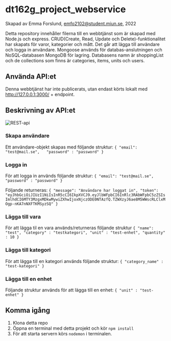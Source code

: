 # dt162g_project_webservice

Skapad av Emma Forslund, emfo2102@student.miun.se, 2022

Detta repository innehåller filerna till en webbtjänst som är skapad med Node.js och express. CRUD(Create, Read, Update och Delete)-funktionalitet har skapats för varor, kategorier och mått. Det går att lägga till användare och logga in användare. 
Mongoose används för databas-anslutningen och NoSQL-databasen MongoDB för lagring. Databasens namn är shoppingList och de collections som finns är categories, items, units och users. 

## Använda API:et
Denna webbtjänst har inte publicerats, utan endast körts lokalt med http://127.0.0.1:3000/ + endpoint. 

## Beskrivning av API:et



![REST-api](https://user-images.githubusercontent.com/62517390/212562597-2f71377a-5e75-4a59-879f-a87ddd750d2a.png)


### Skapa användare 
Ett användare-objekt skapas med följande struktur:
``
{
 "email": "test@mail.se",  
 "password" : "password"
}
``

### Logga in
För att logga in används följande struktur:
``
{
"email": "test@mail.se", 
"password" : "password"
}
``

Följande returneras:
``
{
  "message": "Användare har loggat in",
  "token": "eyJhbGciOiJIUzI1NiIsInR5cCI6IkpXVCJ9.eyJlbWFpbCI6InRlc3RAbWFpbC5zZSIsImlhdCI6MTY3MzgxMDkwMywiZXhwIjoxNjczODE0NTAzfQ.TZWXzyJ6ae8M5WWscRLClxMOgp-nKA7nNXFTKMSyzSQ"
}
``

### Lägga till vara
För att lägga til en vara används/returneras följande struktur
``
{
 "name": "test",
 "category" : "testkategori",
 "unit" : "test-enhet",
 "quantity" : 10
}
``

### Lägga till kategori
För att lägga till en kategori används följande struktur:
``
{
"category_name" : "test-kategori"
}
``

### Lägga till en enhet
Följande struktur används för att lägga till en enhet:
``
{
"unit" : "test-enhet"
}
``

## Komma igång
1. Klona detta repo
2. Öppna en terminal med detta projekt och kör `` npm install ``
3. För att starta servern körs ``nodemon`` i terminalen. 
